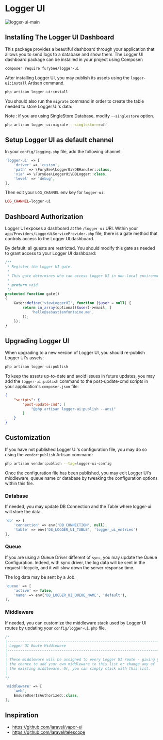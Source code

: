 # Logger UI

![logger-ui-main](https://user-images.githubusercontent.com/45472257/144709342-cfd94388-0fb5-4297-b52f-eb6ba448e8af.png)

## Installing The Logger UI Dashboard

This package provides a beautiful dashboard through your application that allows you to send logs to a database and show
them. The Logger UI dashboard package can be installed in your project using Composer:

```sh
composer require furybee/logger-ui
```

After installing Logger UI, you may publish its assets using the `logger-ui:install` Artisan command.

```sh
php artisan logger-ui:install
```

You should also run the `migrate` command in order to create the table needed to store Logger UI's data:

Note : if you are using SingleStore Database, modify `--singlestore` option.

```sh
php artisan logger-ui:migrate --singlestore=off
```

## Setup Logger UI as default channel

In your `config/logging.php` file, add the following channel:

```php
'logger-ui' => [
    'driver' => 'custom',
    'path' => \FuryBee\LoggerUi\DBHandler::class,
    'via' => \FuryBee\LoggerUi\DBLogger::class,
    'level' => 'debug',
],
```

Then edit your `LOG_CHANNEL` env key for `logger-ui`:

```php
LOG_CHANNEL=logger-ui
```

## Dashboard Authorization

Logger UI exposes a dashboard at the `/logger-ui` URI. Within your `app/Providers/LoggerUiServiceProvider.php` file,
there is a gate method that controls access to the Logger UI dashboard.

By default, all guests are restricted. You should modify this gate as needed to grant access to your Logger UI
dashboard:

```php
/**
 * Register the Logger UI gate.
 *
 * This gate determines who can access Logger UI in non-local environments.
 *
 * @return void
 */
protected function gate()
{
    Gate::define('viewLoggerUI', function ($user = null) {
        return in_array(optional($user)->email, [
            'hello@sebastienfontaine.me',
        ]);
    });
}
```

## Upgrading Logger UI

When upgrading to a new version of Logger UI, you should re-publish Logger UI's assets:

```sh
php artisan logger-ui:publish
```

To keep the assets up-to-date and avoid issues in future updates, you may add the `logger-ui:publish` command to the
post-update-cmd scripts in your application's `composer.json` file:

```json
{
    "scripts": {
        "post-update-cmd": [
            "@php artisan logger-ui:publish --ansi"
        ]
    }
}
```

## Customization

If you have not published Logger UI's configuration file, you may do so using the `vendor:publish` Artisan command:

```sh
php artisan vendor:publish --tag=logger-ui-config
```

Once the configuration file has been published, you may edit Logger UI's middleware, queue name or database by tweaking
the configuration options within this file.

### Database

If needed, you may update DB Connection and the Table where logger-ui will store the data.

```php
'db' => [
    'connection' => env('DB_CONNECTION', null),
    'table' => env('DB_LOGGER_UI_TABLE', 'logger_ui_entries')
],
```

### Queue

If you are using a Queue Driver different of `sync`, you may update the Queue Configuration. Indeed, with sync driver,
the log data will be sent in the request lifecycle, and it will slow down the server response time.

The log data may be sent by a Job.

```php
'queue' => [
    'active' => false,
    'name' => env('DB_LOGGER_UI_QUEUE_NAME', 'default'),
],
```

### Middleware

If needed, you can customize the middleware stack used by Logger UI routes by updating your `config/logger-ui.php` file.

```php
/*
|--------------------------------------------------------------------------
| Logger UI Route Middleware
|--------------------------------------------------------------------------
|
| These middleware will be assigned to every Logger UI route - giving you
| the chance to add your own middleware to this list or change any of
| the existing middleware. Or, you can simply stick with this list.
|
*/

'middleware' => [
    'web',
    EnsureUserIsAuthorized::class,
],
```

## Inspiration

- https://github.com/laravel/vapor-ui
- https://github.com/laravel/telescope
